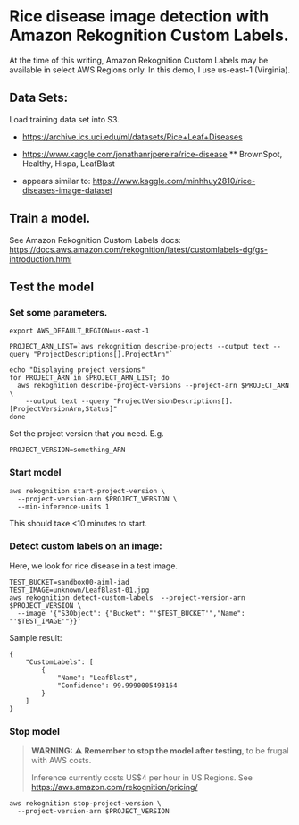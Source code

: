 # Rice disease image detection with Amazon Rekognition Custom Labels.

At the time of this writing, Amazon Rekognition Custom Labels may be available in select AWS Regions only. In this demo, I use us-east-1 (Virginia).

## Data Sets:

Load training data set into S3.

* https://archive.ics.uci.edu/ml/datasets/Rice+Leaf+Diseases

* https://www.kaggle.com/jonathanrjpereira/rice-disease
	** BrownSpot, Healthy, Hispa, LeafBlast

* appears similar to:
  https://www.kaggle.com/minhhuy2810/rice-diseases-image-dataset

## Train a model.

See Amazon Rekognition Custom Labels docs: https://docs.aws.amazon.com/rekognition/latest/customlabels-dg/gs-introduction.html

## Test the model

### Set some parameters.
```
export AWS_DEFAULT_REGION=us-east-1

PROJECT_ARN_LIST=`aws rekognition describe-projects --output text --query "ProjectDescriptions[].ProjectArn"`

echo "Displaying project versions"
for PROJECT_ARN in $PROJECT_ARN_LIST; do
  aws rekognition describe-project-versions --project-arn $PROJECT_ARN \
    --output text --query "ProjectVersionDescriptions[].[ProjectVersionArn,Status]"
done
```

Set the project version that you need. E.g.
```
PROJECT_VERSION=something_ARN
```

### Start model

```
aws rekognition start-project-version \
  --project-version-arn $PROJECT_VERSION \
  --min-inference-units 1 
```
This should take <10 minutes to start. 

### Detect custom labels on an image:

Here, we look for rice disease in a test image.
```
TEST_BUCKET=sandbox00-aiml-iad
TEST_IMAGE=unknown/LeafBlast-01.jpg
aws rekognition detect-custom-labels  --project-version-arn $PROJECT_VERSION \
  --image '{"S3Object": {"Bucket": "'$TEST_BUCKET'","Name": "'$TEST_IMAGE'"}}'
```
Sample result:
```
{
    "CustomLabels": [
        {
            "Name": "LeafBlast",
            "Confidence": 99.9990005493164
        }
    ]
}
```

### Stop model

> **WARNING: ⚠️ Remember to stop the model after testing**,  to be frugal with AWS costs. 
>
> Inference currently costs US$4 per hour in US Regions. See https://aws.amazon.com/rekognition/pricing/

```
aws rekognition stop-project-version \
  --project-version-arn $PROJECT_VERSION
```